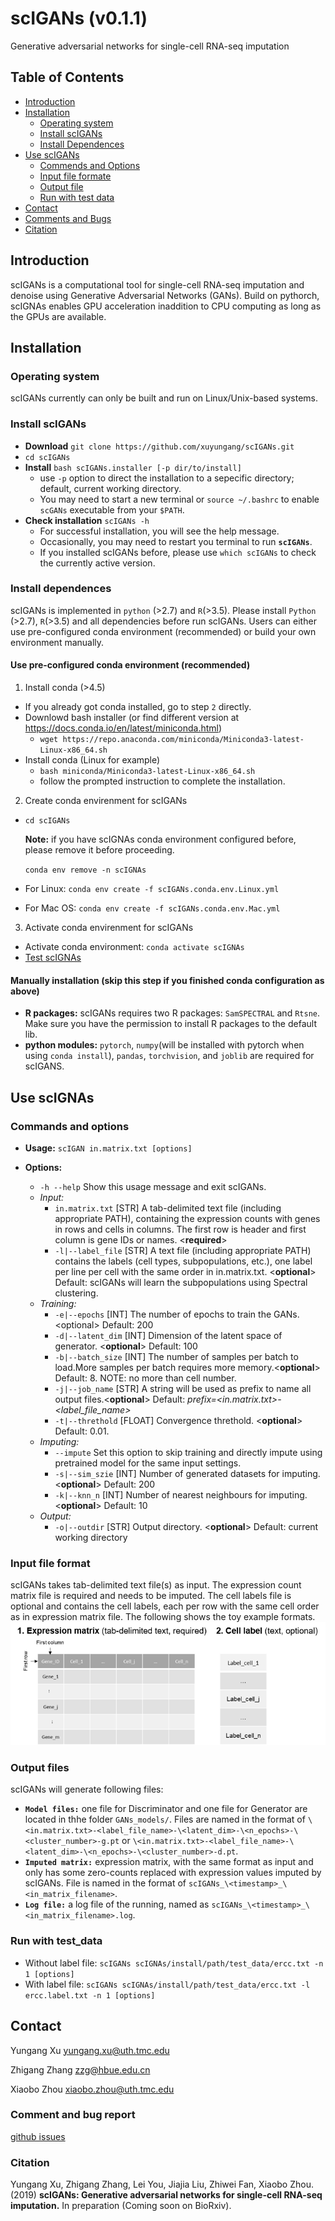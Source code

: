 # scIGANs (v0.1.1)
Generative adversarial networks for single-cell RNA-seq imputation
## Table of Contents
- [Introduction](#introduction)
- [Installation](#install)
  - [Operating system](#os)
  - [Install scIGANs](#build)
  - [Install Dependences](#depend)
- [Use scIGANs](#run)
  - [Commends and Options](#cmd)
  - [Input file formate](#input)
  - [Output file](#output)
  - [Run with test data](#test)
- [Contact](#contac)
- [Comments and Bugs](#issue)
- [Citation](#cite)
## <a name="introduction"></a>Introduction
scIGANs is a computational tool for single-cell RNA-seq imputation and denoise using Generative Adversarial Networks (GANs). Build on pythorch, scIGNAs enables GPU acceleration inaddition to CPU computing as long as the GPUs are available.
## <a name="install"></a>Installation
### <a name="os"></a>Operating system
scIGANs currently can only be built and run on Linux/Unix-based systems.
### <a name="build"></a>Install scIGANs
- **Download** `git clone https://github.com/xuyungang/scIGANs.git`
- `cd scIGANs`
- **Install** `bash scIGANs.installer [-p dir/to/install]`
  - use `-p` option to direct the installation to a sepecific directory; default, current working directory.
  - You may need to start a new terminal or `source ~/.bashrc` to enable `scGANs` executable from your `$PATH`.
- **Check installation** `scIGANs -h`
  - For successful installation, you will see the help message.
  - Occasionally, you may need to restart you terminal to run **`scIGANs`**.
  - If you installed scIGANs before, please use `which scIGANs` to check the currently active version.
### <a name="depend"></a>Install dependences
scIGANs is implemented in `python` (>2.7) and `R`(>3.5). Please install `Python` (>2.7), `R`(>3.5) and all dependencies before run scIGANs. Users can either use pre-configured conda environment (recommended) or build your own environment manually.
  #### Use pre-configured conda environment (recommended)
  1. Install conda (>4.5)
  - If you already got conda installed, go to step `2` directly.
  - Downlowd bash installer (or find different version at https://docs.conda.io/en/latest/miniconda.html)
    - `wget https://repo.anaconda.com/miniconda/Miniconda3-latest-Linux-x86_64.sh`
  - Install conda (Linux for example)
    - `bash miniconda/Miniconda3-latest-Linux-x86_64.sh`
    - follow the prompted instruction to complete the installation.
  2. Create conda envirenment for scIGANs
  - `cd scIGANs`
    
    **Note:** if you have scIGNAs conda environment configured before, please remove it before proceeding.
    
    `conda env remove -n scIGNAs`
  - For Linux: `conda env create -f scIGANs.conda.env.Linux.yml`
  - For Mac OS: `conda env create -f scIGANs.conda.env.Mac.yml`

  3. Activate conda envirenment for scIGANs
  - Activate conda environment: `conda activate scIGNAs`
  - [Test scIGNAs](#test)
  ####  Manually installation (skip this step if you finished conda configuration as above)
  - **R packages:**  scIGANs requires two R packages: `SamSPECTRAL` and `Rtsne`. Make sure you have the permission to install R packages to the default lib.
  - **python modules:** `pytorch`, `numpy`(will be installed with pytorch when using `conda install`), `pandas`, `torchvision`, and `joblib` are required for scIGANS.
## <a name="run"></a>Use scIGNAs
### <a name="cmd"></a>Commands and options

- **Usage:** `scIGAN in.matrix.txt [options]`

- **Options:**

    - `-h --help`      Show this usage message and exit scIGANs. 
    - *Input:*
        - `in.matrix.txt` \[STR\]  A tab-delimited text file (including appropriate PATH), containing the expression counts with genes in 
                         rows and cells in columns. The  first row is header and first column is gene IDs
                         or names. \<**required**\> 
        - `-l|--label_file` \[STR\]  A text file (including appropriate PATH) contains the labels (cell types, subpopulations, etc.), 
                                one label per line per cell  with the same order in in.matrix.txt. \<**optional**\> 
                                Default: scIGANs will learn the subpopulations using Spectral clustering.
    - *Training:*
        - `-e|--epochs`   \[INT\]   The number of epochs to train the GANs. \<optional\> Default: 200
        - `-d|--latent_dim` \[INT\]   Dimension of the latent space of generator. \<**optional**\> Default: 100
        - `-b|--batch_size` \[INT\]   The number of samples per batch to load.More samples per batch requires more memory.\<**optional**\> Default: 8. NOTE: no more than cell number.
        - `-j|--job_name` \[STR\]   A string will be used as prefix to name all output files.\<**optional**> Default: *prefix=\<in.matrix.txt>-<label_file_name>*
        - `-t|--threthold`  \[FLOAT\] Convergence threthold. \<**optional**> Default: 0.01.
    - *Imputing:*
        - `--impute`         Set this option to skip training and directly impute using pretrained model for the same input settings.
        - `-s|--sim_szie`   \[INT\]   Number of generated datasets for imputing. \<**optional**> Default: 200
        - `-k|--knn_n`      \[INT\]   Number of nearest neighbours for imputing. \<**optional**> Default: 10
    - *Output:*
         - `-o|--outdir`    \[STR\]   Output directory. \<**optional**> Default: current working directory
### <a name="input"></a>Input file format
scIGANs takes tab-delimited text file(s) as input. The expression count matrix file is required and needs to be imputed. The cell labels file is optional and contains the cell labels, each per row with the same cell order as in expression matrix file. The following shows the toy example formats.
![input format](https://github.com/xuyungang/scIGANs_Reproducibility/blob/master/scIGANs_input.png)
### <a name="output"></a>Output files
scIGANs will generate following files:
- **`Model files:`** one file for Discriminator and one file for Generator are located in thhe folder `GANs_models/`. Files are named in the format of `\<in.matrix.txt>-<label_file_name>-\<latent_dim>-\<n_epochs>-\<cluster_number>-g.pt` or `\<in.matrix.txt>-<label_file_name>-\<latent_dim>-\<n_epochs>-\<cluster_number>-d.pt`.
- **`Imputed matrix:`** expression matrix, with the same format as input and only has some zero-counts replaced with expression values imputed by scIGANs. File is named in the format of `scIGANs_\<timestamp>_\<in_matrix_filename>`.
- **`Log file:`** a log file of the running, named as `scIGANs_\<timestamp>_\<in_matrix_filename>.log`.

### <a name="test"></a>Run with test_data
- Without label file: `scIGANs scIGNAs/install/path/test_data/ercc.txt -n 1 [options]`
- With label file: `scIGANs scIGNAs/install/path/test_data/ercc.txt -l ercc.label.txt -n 1 [options]`
## <a name="contact"></a>Contact
Yungang Xu yungang.xu@uth.tmc.edu

Zhigang Zhang zzg@hbue.edu.cn

Xiaobo Zhou xiaobo.zhou@uth.tmc.edu
### <a name="issue"></a>Comment and bug report
[github issues](https://github.com/xuyungang/scIGANs0.1.1/issues)
### <a name="cite"></a>Citation
Yungang Xu, Zhigang Zhang, Lei You, Jiajia Liu, Zhiwei Fan, Xiaobo Zhou. (2019) **scIGANs: Generative adversarial networks for single-cell RNA-seq imputation.** In preparation (Coming soon on BioRxiv). 
